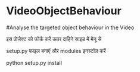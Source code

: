 # VideoObjectBehaviour
#Analyse the targeted object behaviour in the Video

इस प्रोजेक्ट को फोर्क करें ऊपर दाहिने साइड में मेनू से

setup.py फाइल बनाएं और modules इनस्टॉल करें 

python setup.py install


